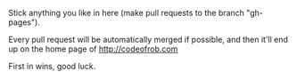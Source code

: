 Stick anything you like in here (make pull requests to the branch "gh-pages").

Every pull request will be automatically merged if possible, and then it'll end up on the home page of http://codeofrob.com

First in wins, good luck.

